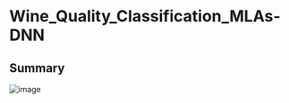# Wine_Quality_Classification_MLAs-DNN
## Summary
![image](https://user-images.githubusercontent.com/63735665/142968842-5b2e9c74-0c85-49e7-9330-a76e7236a9ee.png)
